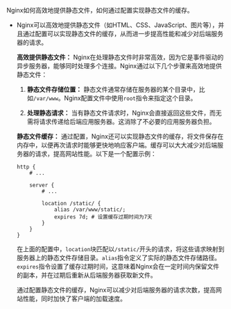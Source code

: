 Nginx如何高效地提供静态文件，如何通过配置实现静态文件的缓存。

- Nginx可以高效地提供静态文件（如HTML、CSS、JavaScript、图片等），并且通过配置可以实现静态文件的缓存，从而进一步提高性能和减少对后端服务器的请求。

  **高效提供静态文件：**
  Nginx在处理静态文件时非常高效，因为它是事件驱动的异步服务器，能够同时处理多个连接。Nginx通过以下几个步骤来高效地提供静态文件：

  1. **静态文件存储位置：** 静态文件通常存储在服务器的某个目录中，比如`/var/www`。Nginx配置文件中使用`root`指令来指定这个目录。

  2. **处理静态请求：** 当有静态文件请求时，Nginx会直接返回这些文件，而无需将请求传递给后端应用服务器。这消除了不必要的应用服务器负担。

  **静态文件缓存：**
  通过配置，Nginx还可以实现静态文件的缓存，将文件保存在内存中，以便再次请求时能够更快地响应客户端。缓存可以大大减少对后端服务器的请求，提高网站性能。以下是一个配置示例：

  ```nginx
  http {
      # ...
      
      server {
          # ...
          
          location /static/ {
              alias /var/www/static/;
              expires 7d; # 设置缓存过期时间为7天
          }
      }
  }
  ```

  在上面的配置中，`location`块匹配以`/static/`开头的请求，将这些请求映射到服务器上的静态文件存储目录。`alias`指令定义了实际的静态文件存储路径。`expires`指令设置了缓存过期时间，这意味着Nginx会在一定时间内保留文件的副本，并在过期后重新从后端服务器获取新文件。

  通过配置静态文件的缓存，Nginx可以减少对后端服务器的请求次数，提高网站性能，同时加快了客户端的加载速度。

